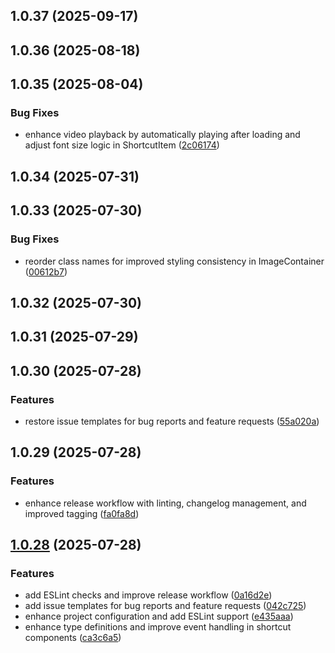 ## 1.0.37 (2025-09-17)



## 1.0.36 (2025-08-18)



## 1.0.35 (2025-08-04)


### Bug Fixes

* enhance video playback by automatically playing after loading and adjust font size logic in ShortcutItem ([2c06174](https://github.com/quangtrong1506/custom-screen/commit/2c06174b68d305582cc2a43239bbabeff3cae0e1))



## 1.0.34 (2025-07-31)



## 1.0.33 (2025-07-30)


### Bug Fixes

* reorder class names for improved styling consistency in ImageContainer ([00612b7](https://github.com/quangtrong1506/custom-screen/commit/00612b75137261bcdf112d2da61d382c12333a3a))



## 1.0.32 (2025-07-30)



## 1.0.31 (2025-07-29)

## 1.0.30 (2025-07-28)

### Features

- restore issue templates for bug reports and feature requests ([55a020a](https://github.com/quangtrong1506/custom-screen/commit/55a020a1b50baae64441c040563171d42e719975))

## 1.0.29 (2025-07-28)

### Features

- enhance release workflow with linting, changelog management, and improved tagging ([fa0fa8d](https://github.com/quangtrong1506/custom-screen/commit/fa0fa8d7064b59f3e38c532674890e35f6bbb76d))

## [1.0.28](https://github.com/quangtrong1506/custom-screen/compare/v1.0.27...v1.0.28) (2025-07-28)

### Features

- add ESLint checks and improve release workflow ([0a16d2e](https://github.com/quangtrong1506/custom-screen/commit/0a16d2e14ca4139c0518253f6903252fff783064))
- add issue templates for bug reports and feature requests ([042c725](https://github.com/quangtrong1506/custom-screen/commit/042c725df643c18d89ea90c5604a4d5614a35fba))
- enhance project configuration and add ESLint support ([e435aaa](https://github.com/quangtrong1506/custom-screen/commit/e435aaae4a479ec20bcd4d13467f261794bc80f5))
- enhance type definitions and improve event handling in shortcut components ([ca3c6a5](https://github.com/quangtrong1506/custom-screen/commit/ca3c6a5d96b9f0562405f35d91fc4ab26e331f24))
